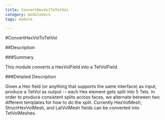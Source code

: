 ```yaml
---
title: ConvertHexVolToTetVol
category: moduledocs
tags: module

---
```


#ConvertHexVolToTetVol

##Description

###Summary

This module converts a HexVolField into a TetVolField.

###Detailed Description

Given a Hex field (or anything that supports the same interface) as input, produce a TetVol as output -- each Hex element gets split into 5 Tets. In order to produce consistent splits across faces, we alternate between two different templates for how to do the split. Currently HexVolMesh, StructHexVolMesh, and LatVolMesh fields can be converted into TetVolMeshes.